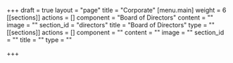+++
draft = true
layout = "page"
title = "Corporate"
[menu.main]
weight = 6
[[sections]]
actions = []
component = "Board of Directors"
content = ""
image = ""
section_id = "directors"
title = "Board of Directors"
type = ""
[[sections]]
actions = []
component = ""
content = ""
image = ""
section_id = ""
title = ""
type = ""

+++
